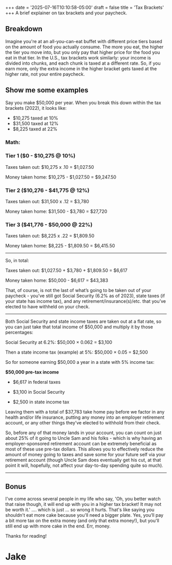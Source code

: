 +++
date = '2025-07-16T10:10:58-05:00'
draft = false
title = 'Tax Brackets'
+++
A brief explainer on tax brackets and your paycheck.

## Breakdown

Imagine you're at an all-you-can-eat buffet with different price tiers based on the amount of food you actually consume. The more you eat, the higher the tier you move into, but you only pay that higher price for the food you eat in that tier. In the U.S., tax brackets work similarly: your income is divided into chunks, and each chunk is taxed at a different rate. So, if you earn more, only the extra income in the higher bracket gets taxed at the higher rate, not your entire paycheck.

## Show me some examples

Say you make $50,000 per year. When you break this down within the tax brackets (2022), it looks like:
- $10,275 taxed at 10%
- $31,500 taxed at 12%
- $8,225 taxed at 22%

### **Math:**
### Tier 1 ($0 - $10,275 @ 10%)
Taxes taken out: $10,275 x .10 = $1,027.50

Money taken home: $10,275 - $1,027.50 = $9,247.50

### Tier 2 ($10,276 - $41,775 @ 12%)
Taxes taken out: $31,500 x .12 = $3,780

Money taken home: $31,500 - $3,780 = $27,720

### Tier 3 ($41,776 - $50,000 @ 22%)
Taxes taken out: $8,225 x .22 = $1,809.50

Money taken home: $8,225 - $1,809.50 = $6,415.50

---
So, in total:

Taxes taken out: $1,027.50 + $3,780 + $1,809.50 = $6,617

Money taken home: $50,000 - $6,617 = $43,383

That, of course, is not the last of what’s going to be taken out of your paycheck - you’ve still got Social Security (6.2% as of 2023), state taxes (if your state has income tax), and any retirement/insurance(s)/etc. that you’ve elected to have withheld on your check.

--- 
Both Social Security and state income taxes are taken out at a flat rate, so you can just take that total income of $50,000 and multiply it by those percentages:

Social Security at 6.2%: $50,000 × 0.062 = $3,100

Then a state income tax (example) at 5%: $50,000 × 0.05 = $2,500

So for someone earning $50,000 a year in a state with 5% income tax:

**$50,000 pre-tax income**

- $6,617 in federal taxes

- $3,100 in Social Security

- $2,500 in state income tax

Leaving them with a total of $37,783 take home pay before we factor in any health and/or life insurance, putting any money into an employer retirement account, or any other things they’ve elected to withhold from their check.

So, before any of that money lands in your account, you can count on just about 25% of it going to Uncle Sam and his folks - which is why having an employer-sponsored retirement account can be extremely beneficial as most of these use pre-tax dollars. This allows you to effectively reduce the amount of money going to taxes and save some for your future self via your retirement account (though Uncle Sam does eventually get his cut, at that point it will, hopefully, not affect your day-to-day spending quite so much).

---
## Bonus

I've come across several people in my life who say, 'Oh, you better watch that raise though, it will end up with you in a higher tax bracket! It may not be worth it.' .... which is just ... so wrong it hurts. That's like saying you shouldn't eat more cake because you'll need a bigger plate. Yes, you’ll pay a bit more tax on the extra money (and only that extra money!), but you'll still end up with more cake in the end. Err, money.

Thanks for reading!

Jake
================================================================================
